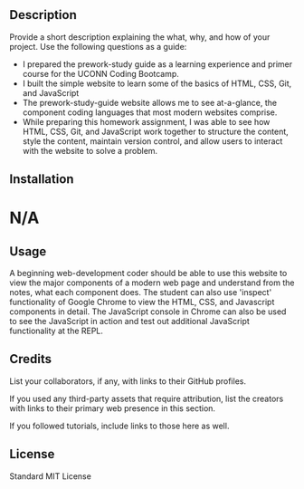 # <Your-Project-Title>

## Description

Provide a short description explaining the what, why, and how of your project. Use the following questions as a guide:

- I prepared the prework-study guide as a learning experience and primer course for the UCONN Coding Bootcamp.
- I built the simple website to learn some of the basics of HTML, CSS, Git, and JavaScript
- The prework-study-guide website allows me to see at-a-glance, the component coding languages that most modern websites comprise.
- While preparing this homework assignment, I was able to see how HTML, CSS, Git, and JavaScript work together to structure the content, style the content, maintain version control, and allow users to interact with the website to solve a problem.

## Installation

# N/A

## Usage

A beginning web-development coder should be able to use this website to view the major components of a modern web page and understand from the notes, what each component does. The student can also use 'inspect' functionality of Google Chrome to view the HTML, CSS, and Javascript components in detail. The JavaScript console in Chrome can also be used to see the JavaScript in action and test out additional JavaScript functionality at the REPL.



## Credits

List your collaborators, if any, with links to their GitHub profiles.

If you used any third-party assets that require attribution, list the creators with links to their primary web presence in this section.

If you followed tutorials, include links to those here as well.

## License

Standard MIT License
